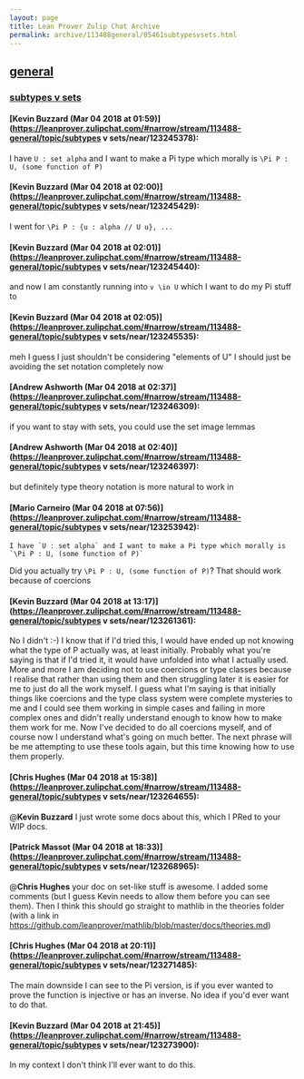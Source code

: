 ```yaml
---
layout: page
title: Lean Prover Zulip Chat Archive 
permalink: archive/113488general/05461subtypesvsets.html
---
```


## [general](index.html)
### [subtypes v sets](05461subtypesvsets.html)

#### [Kevin Buzzard (Mar 04 2018 at 01:59)](https://leanprover.zulipchat.com/#narrow/stream/113488-general/topic/subtypes v sets/near/123245378):
I have `U : set alpha` and I want to make a Pi type which morally is `\Pi P : U, (some function of P)`

#### [Kevin Buzzard (Mar 04 2018 at 02:00)](https://leanprover.zulipchat.com/#narrow/stream/113488-general/topic/subtypes v sets/near/123245429):
I went for `\Pi P : {u : alpha // U u}, ...`

#### [Kevin Buzzard (Mar 04 2018 at 02:01)](https://leanprover.zulipchat.com/#narrow/stream/113488-general/topic/subtypes v sets/near/123245440):
and now I am constantly running into `v \in U` which I want to do my Pi
 stuff to

#### [Kevin Buzzard (Mar 04 2018 at 02:05)](https://leanprover.zulipchat.com/#narrow/stream/113488-general/topic/subtypes v sets/near/123245535):
meh I guess I just shouldn't be considering "elements of U" I should just be avoiding the set notation completely now

#### [Andrew Ashworth (Mar 04 2018 at 02:37)](https://leanprover.zulipchat.com/#narrow/stream/113488-general/topic/subtypes v sets/near/123246309):
if you want to stay with sets, you could use the set image lemmas

#### [Andrew Ashworth (Mar 04 2018 at 02:40)](https://leanprover.zulipchat.com/#narrow/stream/113488-general/topic/subtypes v sets/near/123246397):
but definitely type theory notation is more natural to work in

#### [Mario Carneiro (Mar 04 2018 at 07:56)](https://leanprover.zulipchat.com/#narrow/stream/113488-general/topic/subtypes v sets/near/123253942):
```quote
I have `U : set alpha` and I want to make a Pi type which morally is `\Pi P : U, (some function of P)`
```
Did you actually try `\Pi P : U, (some function of P)`? That should work because of coercions

#### [Kevin Buzzard (Mar 04 2018 at 13:17)](https://leanprover.zulipchat.com/#narrow/stream/113488-general/topic/subtypes v sets/near/123261361):
No I didn't :-) I know that if I'd tried this, I would have ended up not knowing what the type of P actually was, at least initially. Probably what you're saying is that if I'd tried it, it would have unfolded into what I actually used. More and more I am deciding not to use coercions or type classes because I realise that rather than using them and then struggling later it is easier for me to just do all the work myself. I guess what I'm saying is that initially things like coercions and the type class system were complete mysteries to me and I could see them working in simple cases and failing in more complex ones and didn't really understand enough to know how to make them work for me. Now I've decided to do all coercions myself, and of course now I understand what's going on much better. The next phrase will be me attempting to use these tools again, but this time knowing how to use them properly.

#### [Chris Hughes (Mar 04 2018 at 15:38)](https://leanprover.zulipchat.com/#narrow/stream/113488-general/topic/subtypes v sets/near/123264655):
@**Kevin Buzzard** I just wrote some docs about this, which I PRed to your WIP docs.

#### [Patrick Massot (Mar 04 2018 at 18:33)](https://leanprover.zulipchat.com/#narrow/stream/113488-general/topic/subtypes v sets/near/123268965):
@**Chris Hughes** your doc on set-like stuff is awesome. I added some comments (but I guess Kevin needs to allow them before you can see them). Then I think this should go straight to mathlib in the theories folder (with a link in https://github.com/leanprover/mathlib/blob/master/docs/theories.md)

#### [Chris Hughes (Mar 04 2018 at 20:11)](https://leanprover.zulipchat.com/#narrow/stream/113488-general/topic/subtypes v sets/near/123271485):
The main downside I can see to the Pi version, is if you ever wanted to prove the function is injective or has an inverse. No idea if you'd ever want to do that.

#### [Kevin Buzzard (Mar 04 2018 at 21:45)](https://leanprover.zulipchat.com/#narrow/stream/113488-general/topic/subtypes v sets/near/123273900):
In my context I don't think I'll ever want to do this.

